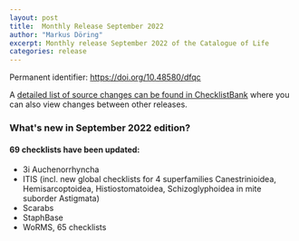 ```yaml
---
layout: post
title:  Monthly Release September 2022
author: "Markus Döring"
excerpt: Monthly release September 2022 of the Catalogue of Life
categories: release
---
```


Permanent identifier: https://doi.org/10.48580/dfqc

A [detailed list of source changes can be found in ChecklistBank](https://www.checklistbank.org/dataset/9840/sourcemetrics?hideUnchanged=true&releaseKey=9837) where you can also view changes between other releases.

### What's new in September 2022 edition?

#### 69 checklists have been updated:

 * 3i Auchenorrhyncha
 * ITIS (incl. new global checklists for 4 superfamilies Canestrinioidea, Hemisarcoptoidea, Histiostomatoidea, Schizoglyphoidea in mite suborder Astigmata)
 * Scarabs
 * StaphBase
 * WoRMS, 65 checklists
